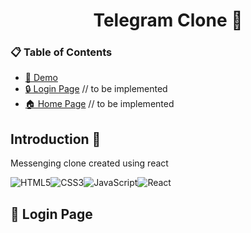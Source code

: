 # <h1 align="center">Telegram Clone :iphone: </h1>

### 📋 Table of Contents
- [🎥 Demo](https://enjaeantonio.github.io/messaging-app)
- [🔒 Login Page](#🔐-login-page) // to be implemented
- [🏠 Home Page](#🏠-home-page) // to be implemented


## Introduction :wave:
Messenging clone created using react

![HTML5](https://img.shields.io/badge/html5-%23E34F26.svg?style=for-the-badge&logo=html5&logoColor=white)![CSS3](https://img.shields.io/badge/css3-%231572B6.svg?style=for-the-badge&logo=css3&logoColor=white)![JavaScript](https://img.shields.io/badge/javascript-%23323330.svg?style=for-the-badge&logo=javascript&logoColor=%23F7DF1E)![React](https://img.shields.io/badge/React-%2320232a.svg?style=for-the-badge&logo=react&logoColor=%2361DAFB)



## 🔐 Login Page

